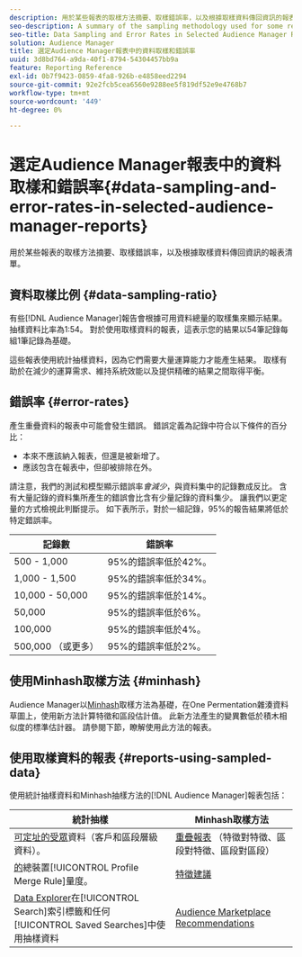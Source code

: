 ```yaml
---
description: 用於某些報表的取樣方法摘要、取樣錯誤率，以及根據取樣資料傳回資訊的報表清單。
seo-description: A summary of the sampling methodology used for some reports, sampling error rates, and a list of reports that return information based on sampled data.
seo-title: Data Sampling and Error Rates in Selected Audience Manager Reports
solution: Audience Manager
title: 選定Audience Manager報表中的資料取樣和錯誤率
uuid: 3d8bd764-a9da-40f1-8794-54304457bb9a
feature: Reporting Reference
exl-id: 0b7f9423-0859-4fa8-926b-e4858eed2294
source-git-commit: 92e2fcb5cea6560e9288ee5f819df52e9e4768b7
workflow-type: tm+mt
source-wordcount: '449'
ht-degree: 0%

---
```


# 選定Audience Manager報表中的資料取樣和錯誤率{#data-sampling-and-error-rates-in-selected-audience-manager-reports}

用於某些報表的取樣方法摘要、取樣錯誤率，以及根據取樣資料傳回資訊的報表清單。

## 資料取樣比例 {#data-sampling-ratio}

有些[!DNL Audience Manager]報告會根據可用資料總量的取樣集來顯示結果。 抽樣資料比率為1:54。 對於使用取樣資料的報表，這表示您的結果以54筆記錄每組1筆記錄為基礎。

這些報表使用統計抽樣資料，因為它們需要大量運算能力才能產生結果。 取樣有助於在減少的運算需求、維持系統效能以及提供精確的結果之間取得平衡。

<!--

## Minimum Requirements {#minimum-requirements}

>[!NOTE]
>
>The minimum requirements listed below apply to Overlap reports only.

Overlap reports ([trait-to-trait](/help/using/reporting/dynamic-reports/trait-trait-overlap-report.md), [segment-to-trait](/help/using/reporting/dynamic-reports/segment-trait-overlap-report.md), and [segment-to-segment](/help/using/reporting/dynamic-reports/segment-segment-overlap-report.md)) exclude traits and segments when they do not meet the minimum unique visitor requirements. These minimum requirements are as follows:

* Traits: 28,000 [unique trait realizations](/help/using/features/traits/trait-and-segment-qualification-reference).
* Segments: 70,000 real-time users over a 14-day period.

-->

## 錯誤率 {#error-rates}

產生重疊資料的報表中可能會發生錯誤。 錯誤定義為記錄中符合以下條件的百分比：

* 本來不應該納入報表，但還是被新增了。
* 應該包含在報表中，但卻被排除在外。

請注意，我們的測試和模型顯示錯誤率&#x200B;*會減少*，與資料集中的記錄數成反比。 含有大量記錄的資料集所產生的錯誤會比含有少量記錄的資料集少。 讓我們以更定量的方式檢視此判斷提示。 如下表所示，對於一組記錄，95%的報告結果將低於特定錯誤率。

| 記錄數 | 錯誤率 |
|--- |--- |
| 500 - 1,000 | 95%的錯誤率低於42%。 |
| 1,000 - 1,500 | 95%的錯誤率低於34%。 |
| 10,000 - 50,000 | 95%的錯誤率低於14%。 |
| 50,000 | 95%的錯誤率低於6%。 |
| 100,000 | 95%的錯誤率低於4%。 |
| 500,000 （或更多） | 95%的錯誤率低於2%。 |

## 使用Minhash取樣方法 {#minhash}

Audience Manager以[Minhash](https://en.wikipedia.org/wiki/MinHash)取樣方法為基礎，在One Permentation雜湊資料草圖上，使用新方法計算特徵和區段估計值。 此新方法產生的變異數低於積木相似度的標準估計器。 請參閱下節，瞭解使用此方法的報表。

<!--

Some Audience Manager reports use the minhash sampling methodology to compute trait and segment overlaps and similarity scores. Audience Manager calculates the [!UICONTROL Trait Similarity Score] between two traits by computing the intersection and union in terms of the number of [!UICONTROL Unique User IDs] (UUIDs) and then divides the two. For two traits A and B, the calculation looks like this:

![jaccard-similarity](/help/using/features/segments/assets/jaccard_similarity.png)

-->

## 使用取樣資料的報表 {#reports-using-sampled-data}

使用統計抽樣資料和Minhash抽樣方法的[!DNL Audience Manager]報表包括：

<!--

* [Overlap reports](../reporting/dynamic-reports/dynamic-reports.md#interactive-and-overlap-reports) (trait-to-trait, segment-to-trait, and segment-to-segment).
* [Addressable Audience](../features/addressable-audiences.md) data (customer- and segment-level data). 
* The [Total Devices](../features/profile-merge-rules/profile-link-metrics.md#merge-rule-metrics) metric for a [!UICONTROL Profile Merge Rule].
* [Data Explorer](../features/data-explorer/data-explorer-signals-search/data-explorer-search-pairs.md) uses sampled data in the [!UICONTROL Search] tab and any [!UICONTROL Saved Searches].

Reports that use Minhash sampling methodology:

-->

| 統計抽樣 | Minhash取樣方法 |
|--- |--- |
| [可定址的受眾](../features/addressable-audiences.md)資料（客戶和區段層級資料）。 | [重疊報表](../reporting/dynamic-reports/dynamic-reports.md#interactive-and-overlap-reports) （特徵對特徵、區段對特徵、區段對區段） |
| [的](../features/profile-merge-rules/profile-link-metrics.md#merge-rule-metrics)總裝置[!UICONTROL Profile Merge Rule]量度。 | [特徵建議](/help/using/features/segments/trait-recommendations.md) |
| [Data Explorer](../features/data-explorer/data-explorer-signals-search/data-explorer-search-pairs.md)在[!UICONTROL Search]索引標籤和任何[!UICONTROL Saved Searches]中使用抽樣資料 | [Audience Marketplace Recommendations](/help/using/features/audience-marketplace/marketplace-data-buyers/marketplace-data-buyers.md#finding-similar-traits) |
